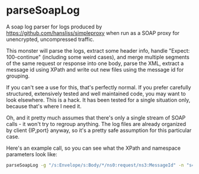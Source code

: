 # parseSoapLog
A soap log parser for logs produced by https://github.com/hansliss/simpleproxy when run as a SOAP proxy for unencrypted, uncompressed traffic.

This monster will parse the logs, extract some header info, handle "Expect: 100-continue" (including some weird cases), and merge multiple
segments of the same request or response into one body, parse the XML, extract a message id using XPath and write out new files using the
message id for grouping.

If you can't see a use for this, that's perfectly normal.
If you prefer carefully structured, extensively tested and well maintained code, you may want to look elsewhere. This is a hack. It has been
tested for a single situation only, because that's where I need it.

Oh, and it pretty much assumes that there's only a single stream of SOAP calls - it won't try to regroup anything. The log files are already
organized by client {IP,port} anyway, so it's a pretty safe assumption for this particular case.

Here's an example call, so you can see what the XPath and namespace parameters look like:
```bash
parseSoapLog -g "/s:Envelope/s:Body/*/ns0:request/ns3:MessageId" -n "s=http://schemas.xmlsoap.org/soap/envelope/ ns0=http://www.systemhuset.com/iec/v1 ns3=http://www.systemhuset.com/iec/data/v1" trace_20200916_192.168.4.10_12345
```
